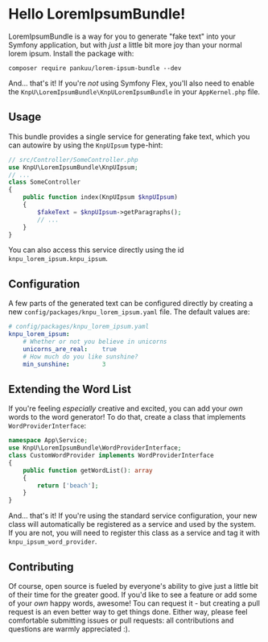 # Hello LoremIpsumBundle!
LoremIpsumBundle is a way for you to generate "fake text" into
your Symfony application, but with *just* a little bit more joy
than your normal lorem ipsum.
Install the package with:
```console
composer require pankuu/lorem-ipsum-bundle --dev
```
And... that's it! If you're *not* using Symfony Flex, you'll also
need to enable the `KnpU\LoremIpsumBundle\KnpULoremIpsumBundle`
in your `AppKernel.php` file.
## Usage
This bundle provides a single service for generating fake text, which
you can autowire by using the `KnpUIpsum` type-hint:
```php
// src/Controller/SomeController.php
use KnpU\LoremIpsumBundle\KnpUIpsum;
// ...
class SomeController
{
    public function index(KnpUIpsum $knpUIpsum)
    {
        $fakeText = $knpUIpsum->getParagraphs();
        // ...
    }
}
```
You can also access this service directly using the id
`knpu_lorem_ipsum.knpu_ipsum`.
## Configuration
A few parts of the generated text can be configured directly by
creating a new `config/packages/knpu_lorem_ipsum.yaml` file. The
default values are:
```yaml
# config/packages/knpu_lorem_ipsum.yaml
knpu_lorem_ipsum:
    # Whether or not you believe in unicorns
    unicorns_are_real:    true
    # How much do you like sunshine?
    min_sunshine:         3
```
## Extending the Word List
If you're feeling *especially* creative and excited, you can add 
your *own* words to the word generator!
To do that, create a class that implements `WordProviderInterface`:
```php
namespace App\Service;
use KnpU\LoremIpsumBundle\WordProviderInterface;
class CustomWordProvider implements WordProviderInterface
{
    public function getWordList(): array
    {
        return ['beach'];
    }
}
```
And... that's it! If you're using the standard service configuration,
your new class will automatically be registered as a service and used
by the system. If you are not, you will need to register this class
as a service and tag it with `knpu_ipsum_word_provider`.
## Contributing
Of course, open source is fueled by everyone's ability to give just a little bit
of their time for the greater good. If you'd like to see a feature or add some of
your *own* happy words, awesome! Tou can request it - but creating a pull request
is an even better way to get things done.
Either way, please feel comfortable submitting issues or pull requests: all contributions
and questions are warmly appreciated :).